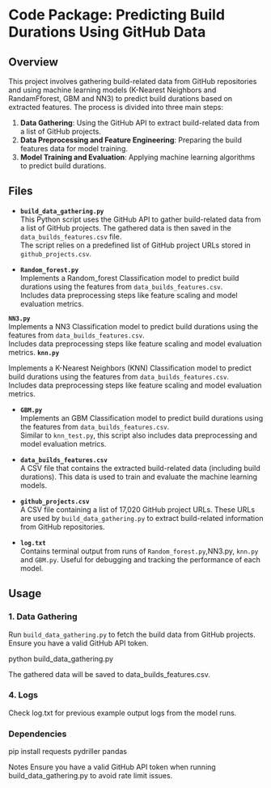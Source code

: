 
# Code Package: Predicting Build Durations Using GitHub Data

## Overview

This project involves gathering build-related data from GitHub repositories and using machine learning models (K-Nearest Neighbors and RandamFforest, GBM and NN3) to predict build durations based on extracted features. The process is divided into three main steps:

1. **Data Gathering**: Using the GitHub API to extract build-related data from a list of GitHub projects.
2. **Data Preprocessing and Feature Engineering**: Preparing the build features data for model training.
3. **Model Training and Evaluation**: Applying machine learning algorithms to predict build durations.

## Files

- **`build_data_gathering.py`**  
  This Python script uses the GitHub API to gather build-related data from a list of GitHub projects. The gathered data is then saved in the `data_builds_features.csv` file.  
  The script relies on a predefined list of GitHub project URLs stored in `github_projects.csv`.

- **`Random_forest.py`**  
  Implements a Random_forest Classification model to predict build durations using the features from `data_builds_features.csv`.  
  Includes data preprocessing steps like feature scaling and model evaluation metrics.

 **`NN3.py`**  
  Implements a NN3 Classification model to predict build durations using the features from `data_builds_features.csv`.  
  Includes data preprocessing steps like feature scaling and model evaluation metrics.
 **`knn.py`**  

  Implements a K-Nearest Neighbors (KNN) Classification model to predict build durations using the features from `data_builds_features.csv`.  
  Includes data preprocessing steps like feature scaling and model evaluation metrics.

- **`GBM.py`**  
  Implements an GBM Classification model to predict build durations using the features from `data_builds_features.csv`.  
  Similar to `knn_test.py`, this script also includes data preprocessing and model evaluation metrics.

- **`data_builds_features.csv`**  
  A CSV file that contains the extracted build-related data (including build durations). This data is used to train and evaluate the machine learning models.

- **`github_projects.csv`**  
  A CSV file containing a list of 17,020 GitHub project URLs. These URLs are used by `build_data_gathering.py` to extract build-related information from GitHub repositories.

- **`log.txt`**  
  Contains terminal output from runs of `Random_forest.py`,NN3.py, `knn.py` and `GBM.py`. Useful for debugging and tracking the performance of each model.

## Usage

### 1. Data Gathering

Run `build_data_gathering.py` to fetch the build data from GitHub projects. Ensure you have a valid GitHub API token.

python build_data_gathering.py

The gathered data will be saved to data_builds_features.csv.


### 4. Logs
Check log.txt for previous example output logs from the model runs.

### Dependencies

pip install requests pydriller pandas 

Notes
Ensure you have a valid GitHub API token when running build_data_gathering.py to avoid rate limit issues.
